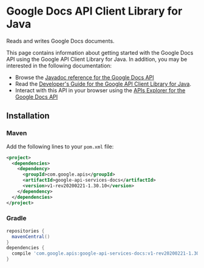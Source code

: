 # Google Docs API Client Library for Java

Reads and writes Google Docs documents.

This page contains information about getting started with the Google Docs API
using the Google API Client Library for Java. In addition, you may be interested
in the following documentation:

* Browse the [Javadoc reference for the Google Docs API][javadoc]
* Read the [Developer's Guide for the Google API Client Library for Java][google-api-client].
* Interact with this API in your browser using the [APIs Explorer for the Google Docs API][api-explorer]

## Installation

### Maven

Add the following lines to your `pom.xml` file:

```xml
<project>
  <dependencies>
    <dependency>
      <groupId>com.google.apis</groupId>
      <artifactId>google-api-services-docs</artifactId>
      <version>v1-rev20200221-1.30.10</version>
    </dependency>
  </dependencies>
</project>
```

### Gradle

```gradle
repositories {
  mavenCentral()
}
dependencies {
  compile 'com.google.apis:google-api-services-docs:v1-rev20200221-1.30.10'
}
```

[javadoc]: https://googleapis.dev/java/google-api-services-docs/latest/index.html
[google-api-client]: https://github.com/googleapis/google-api-java-client/
[api-explorer]: https://developers.google.com/apis-explorer/#p/docs/v1/
